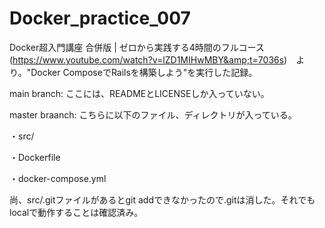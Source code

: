 # Docker_practice_007
Docker超入門講座 合併版 | ゼロから実践する4時間のフルコース(https://www.youtube.com/watch?v=lZD1MIHwMBY&amp;t=7036s)　より。"Docker ComposeでRailsを構築しよう"を実行した記録。

main branch:
ここには、READMEとLICENSEしか入っていない。

master braanch:
こちらに以下のファイル、ディレクトリが入っている。

・src/

・Dockerfile

・docker-compose.yml

尚、src/.gitファイルがあるとgit addできなかったので.gitは消した。それでもlocalで動作することは確認済み。
